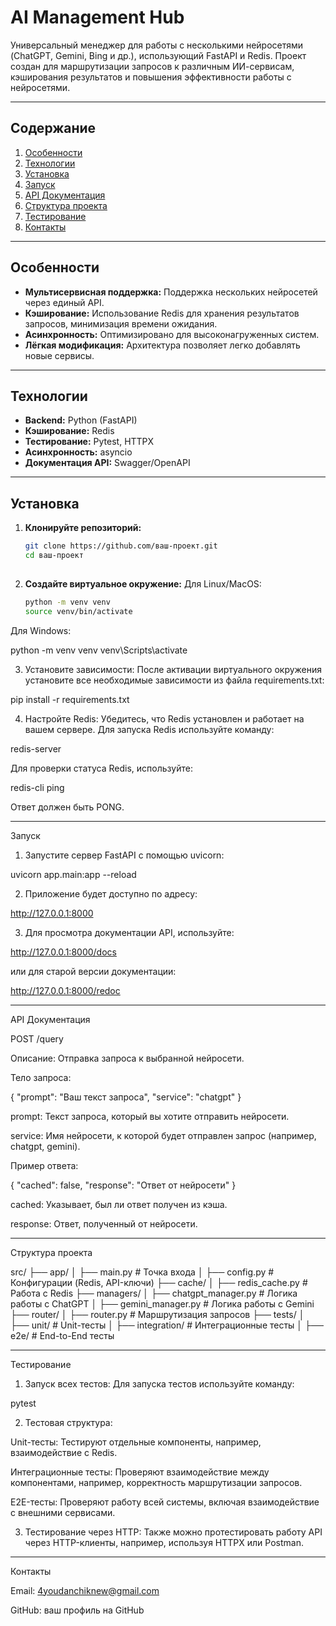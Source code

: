 # AI Management Hub

Универсальный менеджер для работы с несколькими нейросетями (ChatGPT, Gemini, Bing и др.), использующий FastAPI и Redis. Проект создан для маршрутизации запросов к различным ИИ-сервисам, кэширования результатов и повышения эффективности работы с нейросетями.

---

## Содержание

1. [Особенности](#особенности)  
2. [Технологии](#технологии)  
3. [Установка](#установка)  
4. [Запуск](#запуск)  
5. [API Документация](#api-документация)  
6. [Структура проекта](#структура-проекта)  
7. [Тестирование](#тестирование)  
8. [Контакты](#контакты)  

---

## Особенности

- **Мультисервисная поддержка:** Поддержка нескольких нейросетей через единый API.  
- **Кэширование:** Использование Redis для хранения результатов запросов, минимизация времени ожидания.  
- **Асинхронность:** Оптимизировано для высоконагруженных систем.  
- **Лёгкая модификация:** Архитектура позволяет легко добавлять новые сервисы.  

---

## Технологии

- **Backend:** Python (FastAPI)  
- **Кэширование:** Redis  
- **Тестирование:** Pytest, HTTPX  
- **Асинхронность:** asyncio  
- **Документация API:** Swagger/OpenAPI  

---

## Установка

1. **Клонируйте репозиторий:**
   ```bash
   git clone https://github.com/ваш-проект.git
   cd ваш-проект
  
2. **Создайте виртуальное окружение:**
   Для Linux/MacOS:
   ```bash
   python -m venv venv
   source venv/bin/activate

Для Windows:

python -m venv venv
venv\Scripts\activate

3. Установите зависимости: После активации виртуального окружения установите все необходимые зависимости из файла requirements.txt:

pip install -r requirements.txt


4. Настройте Redis:
Убедитесь, что Redis установлен и работает на вашем сервере. Для запуска Redis используйте команду:

redis-server

Для проверки статуса Redis, используйте:

redis-cli ping

Ответ должен быть PONG.




---

Запуск

1. Запустите сервер FastAPI с помощью uvicorn:

uvicorn app.main:app --reload


2. Приложение будет доступно по адресу:

http://127.0.0.1:8000


3. Для просмотра документации API, используйте:

http://127.0.0.1:8000/docs

или для старой версии документации:

http://127.0.0.1:8000/redoc




---

API Документация

POST /query

Описание: Отправка запроса к выбранной нейросети.

Тело запроса:

{
  "prompt": "Ваш текст запроса",
  "service": "chatgpt"
}

prompt: Текст запроса, который вы хотите отправить нейросети.

service: Имя нейросети, к которой будет отправлен запрос (например, chatgpt, gemini).


Пример ответа:

{
  "cached": false,
  "response": "Ответ от нейросети"
}

cached: Указывает, был ли ответ получен из кэша.

response: Ответ, полученный от нейросети.



---

Структура проекта

src/
├── app/
│   ├── main.py                # Точка входа
│   ├── config.py              # Конфигурации (Redis, API-ключи)
├── cache/
│   ├── redis_cache.py         # Работа с Redis
├── managers/
│   ├── chatgpt_manager.py     # Логика работы с ChatGPT
│   ├── gemini_manager.py      # Логика работы с Gemini
├── router/
│   ├── router.py              # Маршрутизация запросов
├── tests/
│   ├── unit/                  # Unit-тесты
│   ├── integration/           # Интеграционные тесты
│   ├── e2e/                   # End-to-End тесты


---

Тестирование

1. Запуск всех тестов: Для запуска тестов используйте команду:

pytest


2. Тестовая структура:

Unit-тесты: Тестируют отдельные компоненты, например, взаимодействие с Redis.

Интеграционные тесты: Проверяют взаимодействие между компонентами, например, корректность маршрутизации запросов.

E2E-тесты: Проверяют работу всей системы, включая взаимодействие с внешними сервисами.



3. Тестирование через HTTP: Также можно протестировать работу API через HTTP-клиенты, например, используя HTTPX или Postman.




---

Контакты

Email: 4youdanchiknew@gmail.com

GitHub: ваш профиль на GitHub




